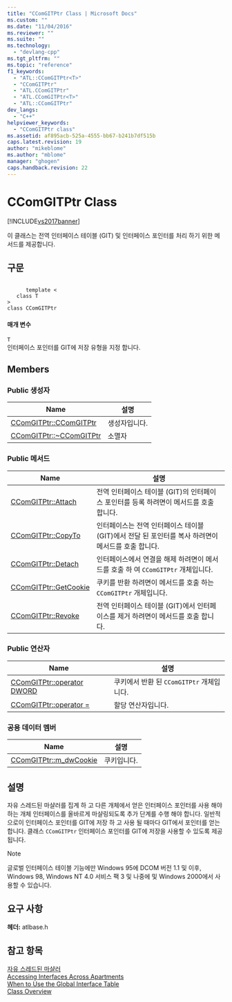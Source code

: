 ```yaml
---
title: "CComGITPtr Class | Microsoft Docs"
ms.custom: ""
ms.date: "11/04/2016"
ms.reviewer: ""
ms.suite: ""
ms.technology: 
  - "devlang-cpp"
ms.tgt_pltfrm: ""
ms.topic: "reference"
f1_keywords: 
  - "ATL::CComGITPtr<T>"
  - "CComGITPtr"
  - "ATL.CComGITPtr"
  - "ATL.CComGITPtr<T>"
  - "ATL::CComGITPtr"
dev_langs: 
  - "C++"
helpviewer_keywords: 
  - "CComGITPtr class"
ms.assetid: af895acb-525a-4555-bb67-b241b7df515b
caps.latest.revision: 19
author: "mikeblome"
ms.author: "mblome"
manager: "ghogen"
caps.handback.revision: 22
---
```

# CComGITPtr Class
[!INCLUDE[vs2017banner](../../assembler/inline/includes/vs2017banner.md)]

이 클래스는 전역 인터페이스 테이블 \(GIT\) 및 인터페이스 포인터를 처리 하기 위한 메서드를 제공합니다.  
  
## 구문  
  
```  
  
      template <  
   class T   
>  
class CComGITPtr  
```  
  
#### 매개 변수  
 `T`  
 인터페이스 포인터를 GIT에 저장 유형을 지정 합니다.  
  
## Members  
  
### Public 생성자  
  
|Name|설명|  
|----------|--------|  
|[CComGITPtr::CComGITPtr](../Topic/CComGITPtr::CComGITPtr.md)|생성자입니다.|  
|[CComGITPtr::~CComGITPtr](../Topic/CComGITPtr::~CComGITPtr.md)|소멸자|  
  
### Public 메서드  
  
|Name|설명|  
|----------|--------|  
|[CComGITPtr::Attach](../Topic/CComGITPtr::Attach.md)|전역 인터페이스 테이블 \(GIT\)의 인터페이스 포인터를 등록 하려면이 메서드를 호출 합니다.|  
|[CComGITPtr::CopyTo](../Topic/CComGITPtr::CopyTo.md)|인터페이스는 전역 인터페이스 테이블 \(GIT\)에서 전달 된 포인터를 복사 하려면이 메서드를 호출 합니다.|  
|[CComGITPtr::Detach](../Topic/CComGITPtr::Detach.md)|인터페이스에서 연결을 해제 하려면이 메서드를 호출 하 여 `CComGITPtr` 개체입니다.|  
|[CComGITPtr::GetCookie](../Topic/CComGITPtr::GetCookie.md)|쿠키를 반환 하려면이 메서드를 호출 하는 `CComGITPtr` 개체입니다.|  
|[CComGITPtr::Revoke](../Topic/CComGITPtr::Revoke.md)|전역 인터페이스 테이블 \(GIT\)에서 인터페이스를 제거 하려면이 메서드를 호출 합니다.|  
  
### Public 연산자  
  
|Name|설명|  
|----------|--------|  
|[CComGITPtr::operator DWORD](../Topic/CComGITPtr::operator%20DWORD.md)|쿠키에서 반환 된 `CComGITPtr` 개체입니다.|  
|[CComGITPtr::operator \=](../Topic/CComGITPtr::operator%20=.md)|할당 연산자입니다.|  
  
### 공용 데이터 멤버  
  
|Name|설명|  
|----------|--------|  
|[CComGITPtr::m\_dwCookie](../Topic/CComGITPtr::m_dwCookie.md)|쿠키입니다.|  
  
## 설명  
 자유 스레드된 마샬러를 집계 하 고 다른 개체에서 얻은 인터페이스 포인터를 사용 해야 하는 개체 인터페이스를 올바르게 마샬링되도록 추가 단계를 수행 해야 합니다.  일반적으로이 인터페이스 포인터를 GIT에 저장 하 고 사용 될 때마다 GIT에서 포인터를 얻는 합니다.  클래스 `CComGITPtr` 인터페이스 포인터를 GIT에 저장을 사용할 수 있도록 제공 됩니다.  
  
> [!NOTE]
>  글로벌 인터페이스 테이블 기능에만 Windows 95에 DCOM 버전 1.1 및 이후, Windows 98, Windows NT 4.0 서비스 팩 3 및 나중에 및 Windows 2000에서 사용할 수 있습니다.  
  
## 요구 사항  
 **헤더:** atlbase.h  
  
## 참고 항목  
 [자유 스레드된 마샬러](../../atl/atl-and-the-free-threaded-marshaler.md)   
 [Accessing Interfaces Across Apartments](http://msdn.microsoft.com/library/windows/desktop/ms682353)   
 [When to Use the Global Interface Table](http://msdn.microsoft.com/library/windows/desktop/ms693729)   
 [Class Overview](../../atl/atl-class-overview.md)